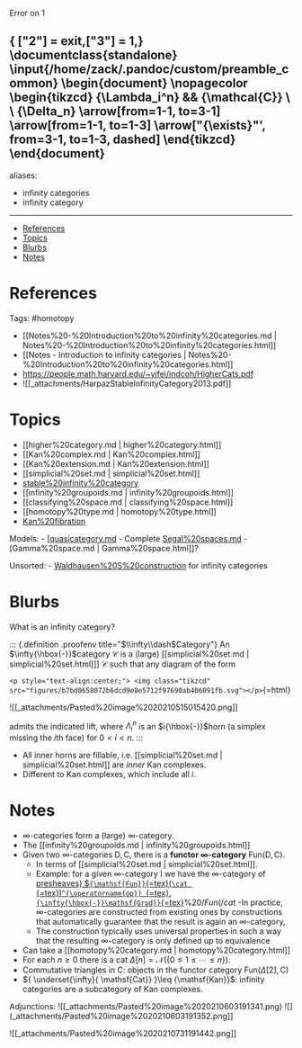 Error on 1

{ ["2"] = exit,["3"] = 1,} 
\documentclass{standalone}
\input{/home/zack/.pandoc/custom/preamble_common}
\begin{document}
\nopagecolor
\begin{tikzcd}
    {\Lambda_i^n} && {\mathcal{C}} \\
    \\
    {\Delta_n}
    \arrow[from=1-1, to=3-1]
    \arrow[from=1-1, to=1-3]
    \arrow["{\exists}"', from=3-1, to=1-3, dashed]
\end{tikzcd}
\end{document}
---
aliases:
- infinity categories
- infinity category
---

-   [References](#references)
-   [Topics](#topics)
-   [Blurbs](#blurbs)
-   [Notes](#notes)














References
==========

Tags: \#homotopy

-   [[Notes%20-%20Introduction%20to%20infinity%20categories.md | Notes%20-%20Introduction%20to%20infinity%20categories.html]]
-   [[Notes - Introduction to infinity categories | Notes%20-%20Introduction%20to%20infinity%20categories.html]]
-   <https://people.math.harvard.edu/~yifei/indcoh/HigherCats.pdf>
-   ![[_attachments/HarpazStableInfinityCategory2013.pdf]]

Topics
======

-   [[higher%20category.md | higher%20category.html]]
-   [[Kan%20complex.md | Kan%20complex.html]]
-   [[Kan%20extension.md | Kan%20extension.html]]
-   [[simplicial%20set.md | simplicial%20set.html]]
-   [stable%20infinity%20category](stable%20infinity%20category)
-   [[infinity%20groupoids.md | infinity%20groupoids.html]]
-   [[classifying%20space.md | classifying%20space.html]]
-   [[homotopy%20type.md | homotopy%20type.html]]
-   [Kan%20fibration](Kan%20fibration)

Models: - [[quasicategory.md](quasicategory.md) - Complete [Segal%20spaces.md](Segal%20spaces.md) - [Gamma%20space.md | Gamma%20space.html]]?

Unsorted: - [Waldhausen%20S%20construction](Waldhausen%20S%20construction) for infinity categories

Blurbs
======

What is an infinity category?

::: {.definition .proofenv title="$\\infty\\dash$Category"}
An $\infty{\hbox{-}}$category $\mathcal{C}$ is a (large) [[simplicial%20set.md | simplicial%20set.html]]\] $\mathcal{C}$ such that any diagram of the form

`<p style="text-align:center;"> <img class="tikzcd" src="figures/b7bd0658072b6dcd9e8e5712f97690ab406091fb.svg"></p>`{=html}

![[_attachments/Pasted%20image%2020210515015420.png]]

admits the indicated lift, where $\Lambda_i^n$ is an $i{\hbox{-}}$horn (a simplex missing the $i$th face) for $0 < i < n$.
:::

-   All inner horns are fillable, i.e. [[simplicial%20set.md | simplicial%20set.html]] are *inner* Kan complexes.
-   Different to Kan complexes, which include all $i$.

Notes
=====

-   ∞-categories form a (large) ∞-category.
-   The [[infinity%20groupoids.md | infinity%20groupoids.html]]
-   Given two ∞-categories $\mathsf{D}, \mathsf{C}$, there is a **functor ∞-category** ${\mathsf{Fun}}(\mathsf{D}, \mathsf{C})$.
    -   In terms of [[simplicial%20set.md | simplicial%20set.html]].
    -   Example: for a given ∞-category $\mathsf{I}$ we have the ∞-category of [presheaves) \$`{\mathsf{Fun}}`{=tex}(`\cat `{=tex}I`^{\operatorname{op}} `{=tex}, `{\infty{\hbox{-}}\mathsf{Grpd}}`{=tex}](presheaves)%20$/Fun(/cat%20I/op%20,%20/inftyGrpd)$ -In practice, ∞-categories are constructed from existing ones by constructions that automatically guarantee that the result is again an ∞-category,
    -   The construction typically uses universal properties in such a way that the resulting ∞-category is only defined up to equivalence
-   Can take a [[homotopy%20category.md | homotopy%20category.html]]
-   For each $n \geq 0$ there is a cat $\Delta[n] = { \mathcal{N}({\left\{{0 \leq 1 \leq \cdots \leq n}\right\}}) }$.
-   Commutative triangles in $\mathsf{C}$: objects in the functor category ${\mathsf{Fun}}(\Delta[2], \mathsf{C})$
-   ${ \underset{\infty}{ \mathsf{Cat}}  }\leq {\mathsf{Kan}}$: infinity categories are a subcategory of Kan complexes.

Adjunctions: ![[_attachments/Pasted%20image%2020210603191341.png) ![](_attachments/Pasted%20image%2020210603191352.png]]

![[_attachments/Pasted%20image%2020210731191442.png]]
